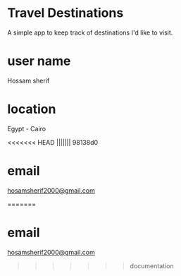 # Travel Destinations

A simple app to keep track of destinations I'd like to visit.

# user name
Hossam sherif

# location
Egypt - Cairo

<<<<<<< HEAD
||||||| 98138d0
# email
hosamsherif2000@gmail.com

=======
# email
hosamsherif2000@gmail.com
>>>>>>> documentation

